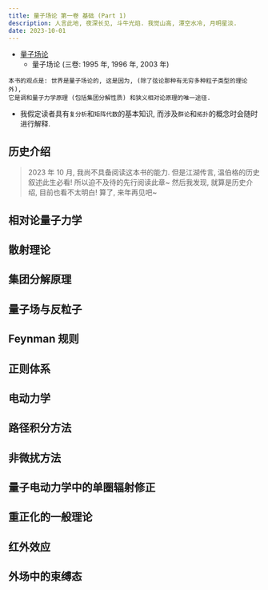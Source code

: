 ```yaml
---
title: 量子场论 第一卷 基础 (Part 1)
description: 人言此地, 夜深长见, 斗牛光焰. 我觉山高, 潭空水冷, 月明星淡.
date: 2023-10-01
---
```


- [量子场论](https://book.douban.com/subject/35493043/)
  - 量子场论 (三卷: 1995 年, 1996 年, 2003 年)

```
本书的观点是: 世界是量子场论的, 这是因为, (除了弦论那种有无穷多种粒子类型的理论外),
它是调和量子力学原理 (包括集团分解性质) 和狭义相对论原理的唯一途径.
```

- 我假定读者具有`复分析`和`矩阵代数`的基本知识,
  而涉及`群论`和`拓扑`的概念时会随时进行解释.

## 历史介绍

> 2023 年 10 月, 我尚不具备阅读这本书的能力.
  但是江湖传言, 温伯格的历史叙述此生必看!
  所以迫不及待的先行阅读此章~
  然后我发现, 就算是历史介绍, 目前也看不太明白!
  算了, 来年再见吧~

## 相对论量子力学

## 散射理论

## 集团分解原理

## 量子场与反粒子

## Feynman 规则

## 正则体系

## 电动力学

## 路径积分方法

## 非微扰方法

## 量子电动力学中的单圈辐射修正

## 重正化的一般理论

## 红外效应

## 外场中的束缚态
